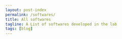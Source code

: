 ```yaml
---
layout: post-index
permalink: /softwares/
title: All softwares
tagline: A List of softwares developed in the lab
tags: [blog]
---
```

